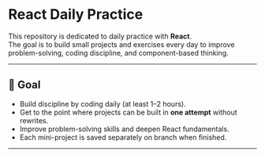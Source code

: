 # React Daily Practice

This repository is dedicated to daily practice with **React**.  
The goal is to build small projects and exercises every day to improve problem-solving, coding discipline, and component-based thinking.

---

## 🎯 Goal
- Build discipline by coding daily (at least 1–2 hours).  
- Get to the point where projects can be built in **one attempt** without rewrites.  
- Improve problem-solving skills and deepen React fundamentals.
- Each mini-project is saved separately on branch when finished. 

---